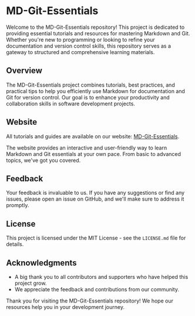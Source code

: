 # MD-Git-Essentials

Welcome to the MD-Git-Essentials repository! This project is dedicated to providing essential tutorials and resources for mastering Markdown and Git. Whether you're new to programming or looking to refine your documentation and version control skills, this repository serves as a gateway to structured and comprehensive learning materials.

## Overview

The MD-Git-Essentials project combines tutorials, best practices, and practical tips to help you efficiently use Markdown for documentation and Git for version control. Our goal is to enhance your productivity and collaboration skills in software development projects.

## Website

All tutorials and guides are available on our website: [MD-Git-Essentials](https://cheer-hub.github.io/MD-Git-Essentials/).

The website provides an interactive and user-friendly way to learn Markdown and Git essentials at your own pace. From basic to advanced topics, we've got you covered.

## Feedback

Your feedback is invaluable to us. If you have any suggestions or find any issues, please open an issue on GitHub, and we'll make sure to address it promptly.

## License

This project is licensed under the MIT License - see the `LICENSE.md` file for details.

## Acknowledgments

- A big thank you to all contributors and supporters who have helped this project grow.
- We appreciate the feedback and contributions from our community.

Thank you for visiting the MD-Git-Essentials repository! We hope our resources help you in your development journey.
